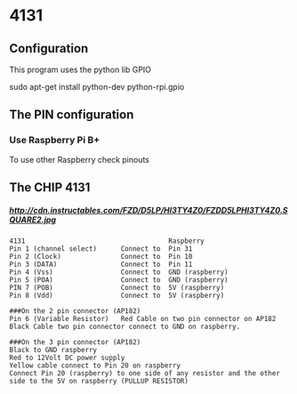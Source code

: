 # 4131
## Configuration

This program uses the python lib GPIO

sudo apt-get install python-dev python-rpi.gpio

## The PIN configuration
### Use Raspberry Pi B+
To use other Raspberry check pinouts

## The CHIP 4131
##### http://cdn.instructables.com/FZD/D5LP/HI3TY4Z0/FZDD5LPHI3TY4Z0.SQUARE2.jpg
```
4131									Raspberry  
Pin 1 (channel select) 		Connect to 	Pin 31   
Pin 2 (Clock)				Connect to 	Pin 10  
Pin 3 (DATA)				Connect to 	Pin 11  
Pin 4 (Vss)					Connect to 	GND (raspberry)  
Pin 5 (POA)					Connect to 	GND (raspberry)  
PIN 7 (POB)					Connect to  5V (raspberry)  
Pin 8 (Vdd)					Connect to 	5V (raspberry)  

###On the 2 pin connector (AP182)
Pin 6 (Variable Resistor)	Red Cable on two pin connector on AP182  
Black Cable two pin connector connect to GND on raspberry.

###On the 3 pin connector (AP182)  
Black to GND raspberry  
Red to 12Volt DC power supply  
Yellow cable connect to Pin 20 on raspberry  
Connect Pin 20 (raspberry) to one side of any resistor and the other side to the 5V on raspberry (PULLUP RESISTOR)  


